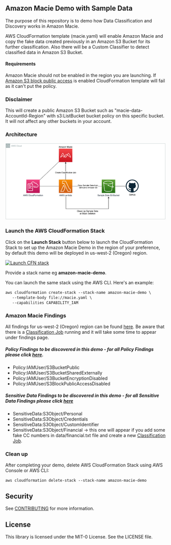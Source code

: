 ## Amazon Macie Demo with Sample Data
The purpose of this repository is to demo how Data Classification and Discovery works in Amazon Macie.

AWS CloudFormation template (macie.yaml) will enable Amazon Macie and copy the fake data created previously in an Amazon S3 Bucket for its further classification. Also there will be a Custom Classifier to detect classified data in Amazon S3 Bucket.

#### Requirements
Amazon Macie should not be enabled in the region you are launching.
If [Amazon S3 block public access](https://docs.aws.amazon.com/AmazonS3/latest/user-guide/block-public-access-account.html) is enabled CloudFormation template will fail as it can't put the policy.


### Disclaimer
This will create a public Amazon S3 Bucket such as "macie-data-AccountId-Region" with s3:ListBucket bucket policy on this specific bucket. It will not affect any other buckets in your account.

### Architecture
![amazon-macie-demo](diagram/diagram.png)

###  Launch the AWS CloudFormation Stack

Click on the **Launch Stack** button below to launch the CloudFormation Stack to set up the Amazon Macie Demo in the region of your preference, by default this demo will be deployed in us-west-2 (Oregon) region.

[![Launch CFN stack](https://s3.amazonaws.com/cloudformation-examples/cloudformation-launch-stack.png)](https://us-west-2.console.aws.amazon.com/cloudformation/home?region=us-west-2#/stacks/quickcreate?templateUrl=https%3A%2F%2Famazon-macie-demo.s3-us-west-2.amazonaws.com%2Fmacie.yaml&stackName=amazon-macie-demo)

Provide a stack name eg **amazon-macie-demo**.

You can launch the same stack using the AWS CLI. Here's an example:

```
aws cloudformation create-stack --stack-name amazon-macie-demo \
   --template-body file://macie.yaml \
   --capabilities CAPABILITY_IAM
```

### Amazon Macie Findings
All findings for us-west-2 (Oregon) region can be found [here](https://us-west-2.console.aws.amazon.com/macie/home?region=us-west-2#findings).
Be aware that there is a [Classification Job](https://us-west-2.console.aws.amazon.com/macie/home?region=us-west-2#jobs) running and it will take some time to appear under findings page.

##### Policy Findings to be discovered in this demo - for all Policy Findings please click [here](https://docs.aws.amazon.com/macie/latest/user/findings-types.html#findings-policy-types).
  - Policy:IAMUser/S3BucketPublic
  - Policy:IAMUser/S3BucketSharedExternally
  - Policy:IAMUser/S3BucketEncryptionDisabled
  - Policy:IAMUser/S3BlockPublicAccessDisabled

##### Sensitive Data Findings to be discovered in this demo - for all Sensitive Data Findings please click [here](https://docs.aws.amazon.com/macie/latest/user/findings-types.html#findings-sensitive-data-types)
  - SensitiveData:S3Object/Personal
  - SensitiveData:S3Object/Credentials
  - SensitiveData:S3Object/CustomIdentifier
  - SensitiveData:S3Object/Financial -> this one will appear if you add some fake CC numbers in data/financial.txt file and create a new [Classification Job](https://docs.aws.amazon.com/macie/latest/APIReference/jobs.html).

###  Clean up
After completing your demo, delete AWS CloudFormation Stack using AWS Console or AWS CLI:
```
aws cloudformation delete-stack --stack-name amazon-macie-demo
```

## Security

See [CONTRIBUTING](CONTRIBUTING.md#security-issue-notifications) for more information.

## License

This library is licensed under the MIT-0 License. See the LICENSE file.

